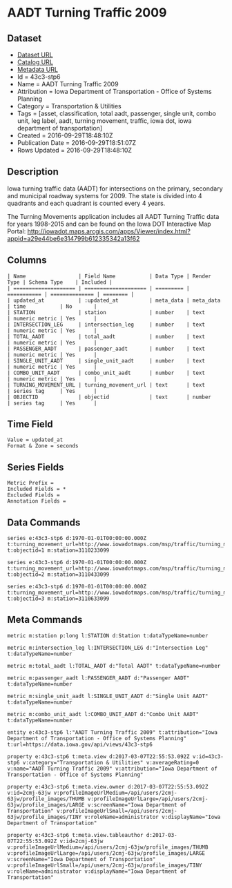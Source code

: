 # AADT Turning Traffic 2009

## Dataset

* [Dataset URL](https://data.iowa.gov/api/views/43c3-stp6/rows.json?max_rows=100)
* [Catalog URL](https://catalog.data.gov/dataset/aadt-turning-traffic-2009)
* [Metadata URL](https://data.iowa.gov/api/views/43c3-stp6)
* Id = 43c3-stp6
* Name = AADT Turning Traffic 2009
* Attribution = Iowa Department of Transportation - Office of Systems Planning
* Category = Transportation & Utilities
* Tags = [asset, classification, total aadt, passenger, single unit, combo unit, leg label, aadt, turning movement, traffic, iowa dot, iowa department of transportation]
* Created = 2016-09-29T18:48:10Z
* Publication Date = 2016-09-29T18:51:07Z
* Rows Updated = 2016-09-29T18:48:10Z

## Description

Iowa turning traffic data (AADT) for intersections on the primary, secondary and municipal roadway systems for 2009. The state is divided into 4 quadrants and each quadrant is counted every 4 years.

The Turning Movements application includes all AADT Turning Traffic data for years 1998-2015 and can be found on the Iowa DOT Interactive Map Portal: http://iowadot.maps.arcgis.com/apps/Viewer/index.html?appid=a29e44be6e314799b612335342a13f62

## Columns

```ls
| Name                 | Field Name           | Data Type | Render Type | Schema Type    | Included | 
| ==================== | ==================== | ========= | =========== | ============== | ======== | 
| updated_at           | :updated_at          | meta_data | meta_data   | time           | No       | 
| STATION              | station              | number    | text        | numeric metric | Yes      | 
| INTERSECTION_LEG     | intersection_leg     | number    | text        | numeric metric | Yes      | 
| TOTAL_AADT           | total_aadt           | number    | text        | numeric metric | Yes      | 
| PASSENGER_AADT       | passenger_aadt       | number    | text        | numeric metric | Yes      | 
| SINGLE_UNIT_AADT     | single_unit_aadt     | number    | text        | numeric metric | Yes      | 
| COMBO_UNIT_AADT      | combo_unit_aadt      | number    | text        | numeric metric | Yes      | 
| TURNING_MOVEMENT_URL | turning_movement_url | text      | text        | series tag     | Yes      | 
| OBJECTID             | objectid             | text      | number      | series tag     | Yes      | 
```

## Time Field

```ls
Value = updated_at
Format & Zone = seconds
```

## Series Fields

```ls
Metric Prefix = 
Included Fields = *
Excluded Fields = 
Annotation Fields = 
```

## Data Commands

```ls
series e:43c3-stp6 d:1970-01-01T00:00:00.000Z t:turning_movement_url=http://www.iowadotmaps.com/msp/traffic/turning_movements/2009/03110233099.pdf t:objectid=1 m:station=3110233099

series e:43c3-stp6 d:1970-01-01T00:00:00.000Z t:turning_movement_url=http://www.iowadotmaps.com/msp/traffic/turning_movements/2009/03110433099.pdf t:objectid=2 m:station=3110433099

series e:43c3-stp6 d:1970-01-01T00:00:00.000Z t:turning_movement_url=http://www.iowadotmaps.com/msp/traffic/turning_movements/2009/03110633099.pdf t:objectid=3 m:station=3110633099
```

## Meta Commands

```ls
metric m:station p:long l:STATION d:Station t:dataTypeName=number

metric m:intersection_leg l:INTERSECTION_LEG d:"Intersection Leg" t:dataTypeName=number

metric m:total_aadt l:TOTAL_AADT d:"Total AADT" t:dataTypeName=number

metric m:passenger_aadt l:PASSENGER_AADT d:"Passenger AADT" t:dataTypeName=number

metric m:single_unit_aadt l:SINGLE_UNIT_AADT d:"Single Unit AADT" t:dataTypeName=number

metric m:combo_unit_aadt l:COMBO_UNIT_AADT d:"Combo Unit AADT" t:dataTypeName=number

entity e:43c3-stp6 l:"AADT Turning Traffic 2009" t:attribution="Iowa Department of Transportation - Office of Systems Planning" t:url=https://data.iowa.gov/api/views/43c3-stp6

property e:43c3-stp6 t:meta.view d:2017-03-07T22:55:53.092Z v:id=43c3-stp6 v:category="Transportation & Utilities" v:averageRating=0 v:name="AADT Turning Traffic 2009" v:attribution="Iowa Department of Transportation - Office of Systems Planning"

property e:43c3-stp6 t:meta.view.owner d:2017-03-07T22:55:53.092Z v:id=2cmj-63jw v:profileImageUrlMedium=/api/users/2cmj-63jw/profile_images/THUMB v:profileImageUrlLarge=/api/users/2cmj-63jw/profile_images/LARGE v:screenName="Iowa Department of Transportation" v:profileImageUrlSmall=/api/users/2cmj-63jw/profile_images/TINY v:roleName=administrator v:displayName="Iowa Department of Transportation"

property e:43c3-stp6 t:meta.view.tableauthor d:2017-03-07T22:55:53.092Z v:id=2cmj-63jw v:profileImageUrlMedium=/api/users/2cmj-63jw/profile_images/THUMB v:profileImageUrlLarge=/api/users/2cmj-63jw/profile_images/LARGE v:screenName="Iowa Department of Transportation" v:profileImageUrlSmall=/api/users/2cmj-63jw/profile_images/TINY v:roleName=administrator v:displayName="Iowa Department of Transportation"
```